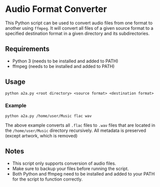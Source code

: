 # Audio Format Converter

This Python script can be used to convert audio files from one format to another using `ffmpeg`. It will convert all files of a given source format to a specified destination format in a given directory and its subdirectories.

## Requirements

- Python 3 (needs to be installed and added to PATH)
- ffmpeg (needs to be installed and added to PATH)

## Usage

`python a2a.py <root directory> <source format> <destination format>`

### Example

`python a2a.py /home/user/Music flac wav`

The above example converts all `.flac` files to `.wav` files that are located in the `/home/user/Music` directory recursively. All metadata is preserved (except artwork, which is removed)

## Notes

- This script only supports conversion of audio files.
- Make sure to backup your files before running the script.
- Both Python and ffmpeg need to be installed and added to your PATH for the script to function correctly.
